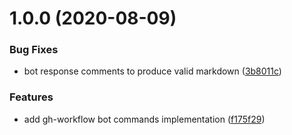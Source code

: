 # 1.0.0 (2020-08-09)


### Bug Fixes

* bot response comments to produce valid markdown ([3b8011c](https://github.com/GregaVrbancic/gh-workflow-bot/commit/3b8011c0458af3989f9440442272acacebfed29a))


### Features

* add gh-workflow bot commands implementation ([f175f29](https://github.com/GregaVrbancic/gh-workflow-bot/commit/f175f291367b7da0d6fd22f6e16680d174012fde))
